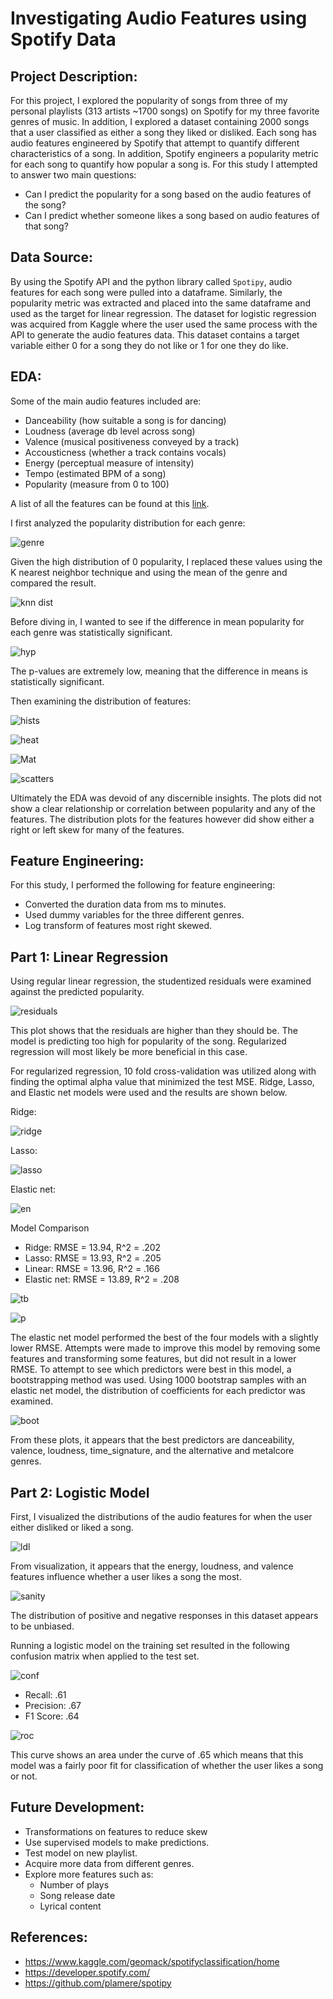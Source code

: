 # Investigating Audio Features using Spotify Data

## Project Description:

For this project, I explored the popularity of songs from three of my personal playlists (313 artists ~1700 songs) on Spotify for my three favorite genres of music. In addition, I explored a dataset containing 2000 songs that a user classified as either a song they liked or disliked. Each song has audio features engineered by Spotify that attempt to quantify different characteristics of a song. In addition, Spotify engineers a popularity metric for each song to quantify how popular a song is. For this study I attempted to answer two main questions:

- Can I predict the popularity for a song based on the audio features of the song?
- Can I predict whether someone likes a song based on audio features of that song?

## Data Source:

By using the Spotify API and the python library called `Spotipy`, audio features for each song were pulled into a dataframe. Similarly, the popularity metric was extracted and placed into the same dataframe and used as the target for linear regression. The dataset for logistic regression was acquired from Kaggle where the user used the same process with the API to generate the audio features data. This dataset contains a target variable either 0 for a song they do not like or 1 for one they do like.

## EDA:

Some of the main audio features included are:
- Danceability (how suitable a song is for dancing)
- Loudness (average db level across song)
- Valence (musical positiveness conveyed by a track)
- Accousticness (whether a track contains vocals)
- Energy (perceptual measure of intensity)
- Tempo (estimated BPM of a song)
- Popularity (measure from 0 to 100)

A list of all the features can be found at this [link](https://developer.spotify.com/documentation/web-api/reference/tracks/get-audio-features/).

I first analyzed the popularity distribution for each genre:

![genre](images/genre_dist.png)

Given the high distribution of 0 popularity, I replaced these values using the K nearest neighbor technique and using the mean of the genre and compared the result.

![knn dist](images/new_dist.png)

Before diving in, I wanted to see if the difference in mean popularity for each genre was statistically significant.

![hyp](images/hyp_test.png)

The p-values are extremely low, meaning that the difference in means is statistically significant.

Then examining the distribution of features:

![hists](images/hists.png)

![heat](images/corr_heat.png)

![Mat](images/scatter_matrix.png)

![scatters](images/scat.png)

Ultimately the EDA was devoid of any discernible insights. The plots did not show a clear relationship or correlation between popularity and any of the features. The distribution plots for the features however did show either a right or left skew for many of the features.

## Feature Engineering:

For this study, I performed the following for feature engineering:
- Converted the duration data from ms to minutes.
- Used dummy variables for the three different genres.
- Log transform of features most right skewed.

## Part 1: Linear Regression
Using regular linear regression, the studentized residuals
were examined against the predicted popularity.

![residuals](images/residuals.png)

This plot shows that the residuals are higher than they should be. The model is predicting too high for popularity of the song. Regularized regression will most likely be more beneficial in this case.

For regularized regression, 10 fold cross-validation was utilized along with finding the optimal alpha value that minimized the test MSE. Ridge, Lasso, and Elastic net models were used and the results are shown below.

Ridge:

![ridge](images/Ridge.png)

Lasso:

![lasso](images/Lasso.png)

Elastic net:

![en](images/Elastic_net.png)

Model Comparison
- Ridge: RMSE = 13.94, R^2 = .202
- Lasso: RMSE = 13.93, R^2 = .205
- Linear: RMSE = 13.96, R^2 = .166
- Elastic net: RMSE = 13.89, R^2 = .208

![tb](images/table_3.png)

![p](images/true_pred.png)

The elastic net model performed the best of the four models with a slightly lower RMSE. Attempts were made to improve this model by removing some features and transforming some features, but did not result in a lower RMSE. To attempt to see which predictors were best in this model, a bootstrapping method was used. Using 1000 bootstrap samples with an elastic net model, the distribution of coefficients for each predictor was examined.

![boot](images/bootstrap.png)

From these plots, it appears that the best predictors are danceability, valence, loudness, time_signature, and the alternative and metalcore genres.

## Part 2: Logistic Model
First, I visualized the distributions of the audio features for when the user either disliked or liked a song.

![ldl](images/like_dislike.png)

From visualization, it appears that the energy, loudness, and valence features influence whether a user likes a song the most.

![sanity](images/sanity.png)

The distribution of positive and negative responses in this dataset appears to be unbiased.

Running a logistic model on the training set resulted in the following confusion matrix when applied to the test set.

![conf](images/conf.png)
- Recall: .61
- Precision: .67
- F1 Score: .64

![roc](images/Log_ROC.png)

This curve shows an area under the curve of .65 which means that this model was a fairly poor fit for classification of  whether the user likes a song or not.

## Future Development:

- Transformations on features to reduce skew
- Use supervised models to make predictions.
- Test model on new playlist.
- Acquire more data from different genres.
- Explore more features such as:
  - Number of plays
  - Song release date
  - Lyrical content

## References:

- https://www.kaggle.com/geomack/spotifyclassification/home
- https://developer.spotify.com/
- https://github.com/plamere/spotipy
